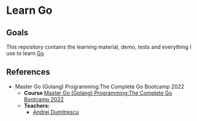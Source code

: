 # Learn Go

## Goals

This repository contains the learning material, demo, tests and everything I use to learn [Go](https://go.dev/)

## References

- Master Go (Golang) Programming:The Complete Go Bootcamp 2022
  - **Course** [Master Go (Golang) Programming:The Complete Go Bootcamp 2022](https://www.udemy.com/course/master-go-programming-complete-golang-bootcamp)
  - **Teachers:**
    - [Andrei Dumitrescu](https://www.udemy.com/user/andrei-dumitrescu-10/)
